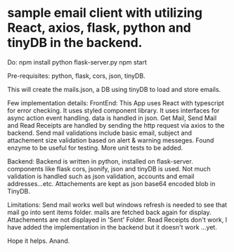# sample email client with utilizing React, axios, flask, python and tinyDB in the backend.

Do:
npm install
python flask-server.py
npm start

Pre-requisites:
python, flask, cors, json, tinyDB.

This will create the mails.json, a DB using tinyDB to load and store emails.

Few implementation details:
FrontEnd:
This App uses React with typescript for error checking.
It uses styled component library.
It uses interfaces for async action event handling. data is handled in json.
Get Mail, Send Mail and Read Receipts are handled by sending the http request via axios to the backend.
Send mail validations include basic email, subject and attachement size validation based on alert & warning messeges.
Found enzyme to be useful for testing.
More unit tests to be added.

Backend:
Backend is written in python, installed on flask-server.
components like flask cors, jsonify, json and tinyDB is used.
Not much validation is handled such as json validation, accounts and email addresses...etc.
Attachements are kept as json base64 encoded blob in TinyDB.

Limitations:
Send mail works well but windows refresh is needed to see that mail go into sent items folder. mails are fetched back again for display.
Attachements are not displayed in 'Sent' Folder.
Read Receipts don't work, I have added the implementation in the backend but it doesn't work ...yet.


Hope it helps.
Anand.